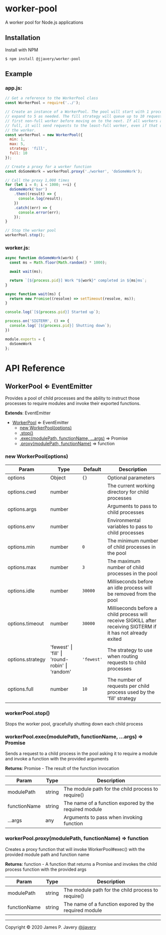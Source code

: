 # worker-pool

A worker pool for Node.js applications

## Installation

Install with NPM

```shell
$ npm install @jjavery/worker-pool
```

## Example

### app.js:

```javascript
// Get a reference to the WorkerPool class
const WorkerPool = require('../');

// Create an instance of a WorkerPool. The pool will start with 1 process and
// expand to 5 as needed. The fill strategy will queue up to 10 requests in the
// first non-full worker before moving on to the next. If all workers are
// full, it will send requests to the least-full worker, even if that overfills
// the worker.
const workerPool = new WorkerPool({
  min: 1,
  max: 5,
  strategy: 'fill',
  full: 10
});

// Create a proxy for a worker function
const doSomeWork = workerPool.proxy('./worker', 'doSomeWork');

// Call the proxy 1,000 times
for (let i = 0; i < 1000; ++i) {
  doSomeWork('bar')
    .then((result) => {
      console.log(result);
    })
    .catch((err) => {
      console.error(err);
    });
}

// Stop the worker pool
workerPool.stop();
```

### worker.js:

```javascript
async function doSomeWork(work) {
  const ms = Math.floor(Math.random() * 1000);

  await wait(ms);

  return `[${process.pid}] Work "${work}" completed in ${ms}ms`;
}

async function wait(ms) {
  return new Promise((resolve) => setTimeout(resolve, ms));
}

console.log(`[${process.pid}] Started up`);

process.on('SIGTERM', () => {
  console.log(`[${process.pid}] Shutting down`);
})

module.exports = {
  doSomeWork
};
```

# API Reference

## WorkerPool ⇐ EventEmitter
Provides a pool of child processes and the ability to instruct those
processes to require modules and invoke their exported functions.

**Extends**: EventEmitter  

* [WorkerPool](#markdown-header-workerpool-eventemitter) ⇐ EventEmitter
    * [new WorkerPool(options)](#markdown-header-new-workerpooloptions)
    * [.stop()](#markdown-header-workerpoolstop)
    * [.exec(modulePath, functionName, ...args)](#markdown-header-workerpoolexecmodulepath-functionname-args-promise) ⇒ Promise
    * [.proxy(modulePath, functionName)](#markdown-header-workerpoolproxymodulepath-functionname-function) ⇒ function

### new WorkerPool(options)

| Param | Type | Default | Description |
| --- | --- | --- | --- |
| options | Object | `{}` | Optional parameters |
| options.cwd | number |  | The current working directory for child processes |
| options.args | number |  | Arguments to pass to child processes |
| options.env | number |  | Environmental variables to pass to child processes |
| options.min | number | `0` | The minimum number of child processes in the pool |
| options.max | number | `3` | The maximum number of child processes in the pool |
| options.idle | number | `30000` | Milliseconds before an idle process will be removed from the pool |
| options.timeout | number | `30000` | Milliseconds before a child process will receive SIGKILL after receiving SIGTERM if it has not already exited |
| options.strategy | 'fewest' ⎮ 'fill' ⎮ 'round-robin' ⎮ 'random' | `'fewest'` | The strategy to use when routing requests to child processes |
| options.full | number | `10` | The number of requests per child process used by the 'fill' strategy |

### workerPool.stop()
Stops the worker pool, gracefully shutting down each child process

### workerPool.exec(modulePath, functionName, ...args) ⇒ Promise
Sends a request to a child process in the pool asking it to require a module and invoke a function with the provided arguments

**Returns**: Promise - The result of the function invocation  

| Param | Type | Description |
| --- | --- | --- |
| modulePath | string | The module path for the child process to require() |
| functionName | string | The name of a function expored by the required module |
| ...args | any | Arguments to pass when invoking function |

### workerPool.proxy(modulePath, functionName) ⇒ function
Creates a proxy function that will invoke WorkerPool#exec() with the provided module path and function name

**Returns**: function - A function that returns a Promise and invokes the child process function with the provided args  

| Param | Type | Description |
| --- | --- | --- |
| modulePath | string | The module path for the child process to require() |
| functionName | string | The name of a function expored by the required module |


---

Copyright &copy; 2020 James P. Javery [@jjavery](https://github.com/jjavery)
